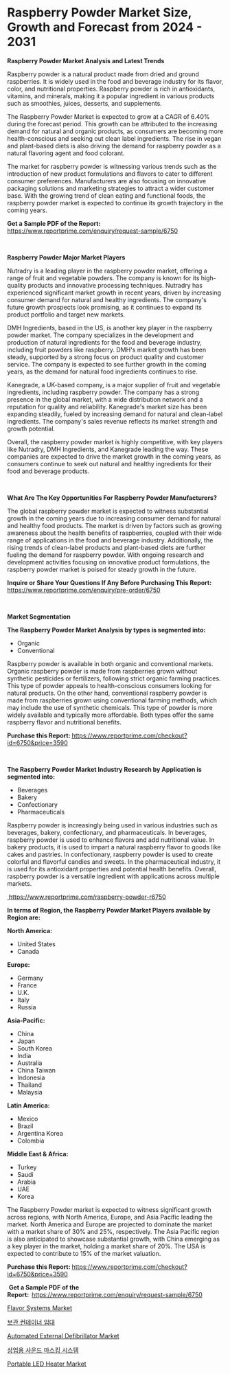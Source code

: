 <p><h1>Raspberry Powder Market Size, Growth and Forecast from 2024 - 2031</h1></p><p><strong>Raspberry Powder Market Analysis and Latest Trends</strong></p>
<p><p>Raspberry powder is a natural product made from dried and ground raspberries. It is widely used in the food and beverage industry for its flavor, color, and nutritional properties. Raspberry powder is rich in antioxidants, vitamins, and minerals, making it a popular ingredient in various products such as smoothies, juices, desserts, and supplements.</p><p>The Raspberry Powder Market is expected to grow at a CAGR of 6.40% during the forecast period. This growth can be attributed to the increasing demand for natural and organic products, as consumers are becoming more health-conscious and seeking out clean label ingredients. The rise in vegan and plant-based diets is also driving the demand for raspberry powder as a natural flavoring agent and food colorant.</p><p>The market for raspberry powder is witnessing various trends such as the introduction of new product formulations and flavors to cater to different consumer preferences. Manufacturers are also focusing on innovative packaging solutions and marketing strategies to attract a wider customer base. With the growing trend of clean eating and functional foods, the raspberry powder market is expected to continue its growth trajectory in the coming years.</p></p>
<p><strong>Get a Sample PDF of the Report:&nbsp;</strong> <a href="https://www.reportprime.com/enquiry/request-sample/6750">https://www.reportprime.com/enquiry/request-sample/6750</a></p>
<p>&nbsp;</p>
<p><strong>Raspberry Powder Major Market Players</strong></p>
<p><p>Nutradry is a leading player in the raspberry powder market, offering a range of fruit and vegetable powders. The company is known for its high-quality products and innovative processing techniques. Nutradry has experienced significant market growth in recent years, driven by increasing consumer demand for natural and healthy ingredients. The company's future growth prospects look promising, as it continues to expand its product portfolio and target new markets.</p><p>DMH Ingredients, based in the US, is another key player in the raspberry powder market. The company specializes in the development and production of natural ingredients for the food and beverage industry, including fruit powders like raspberry. DMH's market growth has been steady, supported by a strong focus on product quality and customer service. The company is expected to see further growth in the coming years, as the demand for natural food ingredients continues to rise.</p><p>Kanegrade, a UK-based company, is a major supplier of fruit and vegetable ingredients, including raspberry powder. The company has a strong presence in the global market, with a wide distribution network and a reputation for quality and reliability. Kanegrade's market size has been expanding steadily, fueled by increasing demand for natural and clean-label ingredients. The company's sales revenue reflects its market strength and growth potential.</p><p>Overall, the raspberry powder market is highly competitive, with key players like Nutradry, DMH Ingredients, and Kanegrade leading the way. These companies are expected to drive the market growth in the coming years, as consumers continue to seek out natural and healthy ingredients for their food and beverage products.</p></p>
<p>&nbsp;</p>
<p><strong>What Are The Key Opportunities For Raspberry Powder Manufacturers?</strong></p>
<p><p>The global raspberry powder market is expected to witness substantial growth in the coming years due to increasing consumer demand for natural and healthy food products. The market is driven by factors such as growing awareness about the health benefits of raspberries, coupled with their wide range of applications in the food and beverage industry. Additionally, the rising trends of clean-label products and plant-based diets are further fueling the demand for raspberry powder. With ongoing research and development activities focusing on innovative product formulations, the raspberry powder market is poised for steady growth in the future.</p></p>
<p><strong>Inquire or Share Your Questions If Any Before Purchasing This Report:</strong> <a href="https://www.reportprime.com/enquiry/pre-order/6750">https://www.reportprime.com/enquiry/pre-order/6750</a></p>
<p>&nbsp;</p>
<p><strong>Market Segmentation</strong></p>
<p><strong>The Raspberry Powder Market Analysis by types is segmented into:</strong></p>
<p><ul><li>Organic</li><li>Conventional</li></ul></p>
<p><p>Raspberry powder is available in both organic and conventional markets. Organic raspberry powder is made from raspberries grown without synthetic pesticides or fertilizers, following strict organic farming practices. This type of powder appeals to health-conscious consumers looking for natural products. On the other hand, conventional raspberry powder is made from raspberries grown using conventional farming methods, which may include the use of synthetic chemicals. This type of powder is more widely available and typically more affordable. Both types offer the same raspberry flavor and nutritional benefits.</p></p>
<p><strong>Purchase this Report:&nbsp;</strong><a href="https://www.reportprime.com/checkout?id=6750&price=3590">https://www.reportprime.com/checkout?id=6750&price=3590</a></p>
<p>&nbsp;</p>
<p><strong>The Raspberry Powder Market Industry Research by Application is segmented into:</strong></p>
<p><ul><li>Beverages</li><li>Bakery</li><li>Confectionary</li><li>Pharmaceuticals</li></ul></p>
<p><p>Raspberry powder is increasingly being used in various industries such as beverages, bakery, confectionary, and pharmaceuticals. In beverages, raspberry powder is used to enhance flavors and add nutritional value. In bakery products, it is used to impart a natural raspberry flavor to goods like cakes and pastries. In confectionary, raspberry powder is used to create colorful and flavorful candies and sweets. In the pharmaceutical industry, it is used for its antioxidant properties and potential health benefits. Overall, raspberry powder is a versatile ingredient with applications across multiple markets.</p></p>
<p><a href="https://www.reportprime.com/raspberry-powder-r6750">&nbsp;https://www.reportprime.com/raspberry-powder-r6750</a></p>
<p><strong>In terms of Region, the Raspberry Powder Market Players available by Region are:</strong></p>
<p>
    <p> <strong> North America: </strong>
        <ul>
            <li>United States</li>
            <li>Canada</li>
        </ul>
        </p> 
    <p> <strong> Europe: </strong>
        <ul>
            <li>Germany</li>
            <li>France</li>
            <li>U.K.</li>
            <li>Italy</li>
            <li>Russia</li>
        </ul>
        </p> 
    <p> <strong> Asia-Pacific: </strong>
        <ul>
            <li>China</li>
            <li>Japan</li>
            <li>South Korea</li>
            <li>India</li>
            <li>Australia</li>
            <li>China Taiwan</li>
            <li>Indonesia</li>
            <li>Thailand</li>
            <li>Malaysia</li>
        </ul>
        </p> 
    <p> <strong> Latin America: </strong>
        <ul>
            <li>Mexico</li>
            <li>Brazil</li>
            <li>Argentina Korea</li>
            <li>Colombia</li>
        </ul>
        </p> 
    <p> <strong> Middle East & Africa: </strong>
        <ul>
            <li>Turkey</li>
            <li>Saudi</li>
            <li>Arabia</li>
            <li>UAE</li>
            <li>Korea</li>
        </ul>
    </p>
    </p>
<p><p>The Raspberry Powder market is expected to witness significant growth across regions, with North America, Europe, and Asia Pacific leading the market. North America and Europe are projected to dominate the market with a market share of 30% and 25%, respectively. The Asia Pacific region is also anticipated to showcase substantial growth, with China emerging as a key player in the market, holding a market share of 20%. The USA is expected to contribute to 15% of the market valuation.</p></p>
<p><strong>Purchase this Report: </strong><a href="https://www.reportprime.com/checkout?id=6750&price=3590">https://www.reportprime.com/checkout?id=6750&price=3590</a></p>
<p>&nbsp;<strong>Get a Sample PDF of the Report:&nbsp;&nbsp;</strong><a href="https://www.reportprime.com/enquiry/request-sample/6750">https://www.reportprime.com/enquiry/request-sample/6750</a></p>
<p><strong></strong></p>
<p><p><a href="https://github.com/bmorecock/Market-Research-Report-List-4/blob/main/flavor-systems-market.md">Flavor Systems Market</a></p><p><a href="https://medium.com/@xiomaraborjasd54/%EC%A0%80%EC%9E%A5-%EC%BB%A8%ED%85%8C%EC%9D%B4%EB%84%88-%EC%9E%84%EB%8C%80-%EC%8B%9C%EC%9E%A5-%EB%8F%99%ED%96%A5-%EC%A0%80%EC%9E%A5-%EC%BB%A8%ED%85%8C%EC%9D%B4%EB%84%88-%EC%9E%84%EB%8C%80-%EC%8B%9C%EC%9E%A5-%ED%86%B5%EC%B0%B0%EB%A0%A5-%EB%B0%8F-%EC%98%88%EC%B8%A1-%EB%B6%84%EC%84%9D%EC%97%90-%EC%B4%88%EC%A0%90%EC%9D%84-%EB%A7%9E%EC%B6%A4-2024%EB%85%84-2031%EB%85%84-4d43c0481af2">보관 컨테이너 임대</a></p><p><a href="https://issuu.com/reportprime-2/docs/automated-external-defibrillator-market-size-2030.">Automated External Defibrillator Market</a></p><p><a href="https://medium.com/@xiomaraborjasd54/%EC%83%81%EC%97%85%EC%9A%A9-%EC%82%AC%EC%9A%B4%EB%93%9C-%EB%A7%88%EC%8A%A4%ED%82%B9-%EC%8B%9C%EC%8A%A4%ED%85%9C-%EC%8B%9C%EC%9E%A5-%EC%A0%90%EC%9C%A0%EC%9C%A8-%EA%B7%9C%EB%AA%A8-%ED%8A%B8%EB%A0%8C%EB%93%9C-%EC%82%B0%EC%97%85-%EB%B6%84%EC%84%9D-%EB%B3%B4%EA%B3%A0%EC%84%9C-%EC%9D%91%EC%9A%A9-%EB%B6%84%EC%95%BC-%EB%B3%91%EC%9B%90-%ED%98%B8%ED%85%94-%EC%82%AC%EB%AC%B4%EC%8B%A4-%EA%B5%90%EC%9C%A1-%EC%9C%A0%ED%98%95-%EB%84%A4%ED%8A%B8%EC%9B%8C%ED%81%AC-%EC%97%B0%EA%B2%B0-%EB%B9%84-%EB%84%A4%ED%8A%B8%EC%9B%8C%ED%81%AC-%EC%97%B0%EA%B2%B0-%EB%B0%8F-69de2ac9af6d">상업용 사운드 마스킹 시스템</a></p><p><a href="https://medium.com/@abdulkoss1914/portable-led-heater-market-research-report-includes-analysis-on-market-size-share-and-growth-rate-ff34d5ed6431">Portable LED Heater Market</a></p></p>